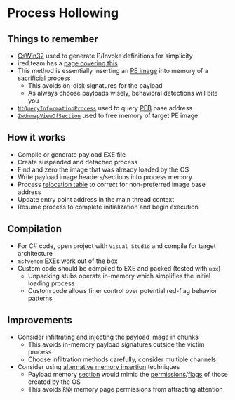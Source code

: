 # Process Hollowing

## Things to remember
  *  [CsWin32](https://github.com/microsoft/CsWin32) used to generate P/Invoke definitions for simplicity
  *  ired.team has a [page covering this](https://www.ired.team/offensive-security/code-injection-process-injection/process-hollowing-and-pe-image-relocations)
  *  This method is essentially inserting an [PE image](https://learn.microsoft.com/en-us/windows/win32/debug/pe-format) into memory of a sacrificial process
      *  This avoids on-disk signatures for the payload
      *  As always choose payloads wisely, behavioral detections will bite you
  *  [`NtQueryInformationProcess`](https://learn.microsoft.com/en-us/windows/win32/api/winternl/nf-winternl-ntqueryinformationprocess) used to query [PEB](https://www.geoffchappell.com/studies/windows/km/ntoskrnl/inc/api/pebteb/peb/index.htm) base address
  *  [`ZwUnmapViewOfSection`](https://learn.microsoft.com/en-us/windows-hardware/drivers/ddi/wdm/nf-wdm-zwunmapviewofsection) used to free memory of target PE image

## How it works
  *  Compile or generate payload EXE file
  *  Create suspended and detached process
  *  Find and zero the image that was already loaded by the OS
  *  Write payload image headers/sections into process memory
  *  Process [relocation table](https://learn.microsoft.com/en-us/windows/win32/debug/pe-format#the-reloc-section-image-only) to correct for non-preferred image base address
  *  Update entry point address in the main thread context
  *  Resume process to complete initialization and begin execution

## Compilation 
  *  For C# code, open project with `Visual Studio` and compile for target architecture
  *  `msfvenom` EXEs work out of the box
  *  Custom code should be compiled to EXE and packed (tested with `upx`)
      *  Unpacking stubs operate in-memory which simplifies the initial loading process
      *  Custom code allows finer control over potential red-flag behavior patterns

## Improvements
  *  Consider infiltrating and injecting the payload image in chunks
      *  This avoids in-memory payload signatures outside the victim process
      *  Choose infiltration methods carefully, consider multiple channels
  *  Consider using [alternative memory insertion](https://www.ired.team/offensive-security/code-injection-process-injection/ntcreatesection-+-ntmapviewofsection-code-injection) techniques
      *  Payload memory [section](https://learn.microsoft.com/en-us/windows-hardware/drivers/kernel/section-objects-and-views) would mimic the [permissions](https://learn.microsoft.com/en-us/windows-hardware/drivers/ddi/wdm/nf-wdm-zwcreatesection)/[flags](https://learn.microsoft.com/en-us/windows/win32/api/winbase/nf-winbase-createfilemappinga) of those created by the OS
      *  This avoids `RWX` memory page permissions from attracting attention
